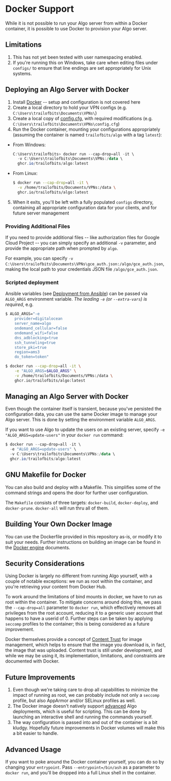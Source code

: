 # Docker Support

While it is not possible to run your Algo server from within a Docker container, it is possible to use Docker to provision your Algo server.

## Limitations

1. This has not yet been tested with user namespacing enabled.
2. If you're running this on Windows, take care when editing files under `configs/` to ensure that line endings are set appropriately for Unix systems.

## Deploying an Algo Server with Docker

1. Install [Docker](https://www.docker.com/community-edition#/download) --  setup and configuration is not covered here
2. Create a local directory to hold your VPN configs (e.g. `C:\Users\trailofbits\Documents\VPNs\`)
3. Create a local copy of [config.cfg](https://github.com/trailofbits/algo/blob/master/config.cfg), with required modifications (e.g. `C:\Users\trailofbits\Documents\VPNs\config.cfg`)
4. Run the Docker container, mounting your configurations appropriately (assuming the container is named `trailofbits/algo` with a tag `latest`):

- From Windows:

   ```powershell
   C:\Users\trailofbits> docker run --cap-drop=all -it \
     -v C:\Users\trailofbits\Documents\VPNs:/data \
     ghcr.io/trailofbits/algo:latest
   ```

- From Linux:

  ```bash
  $ docker run --cap-drop=all -it \
    -v /home/trailofbits/Documents/VPNs:/data \
    ghcr.io/trailofbits/algo:latest
  ```

5. When it exits, you'll be left with a fully populated `configs` directory, containing all appropriate configuration data for your clients, and for future server management

### Providing Additional Files

If you need to provide additional files -- like authorization files for Google Cloud Project -- you can simply specify an additional `-v` parameter, and provide the appropriate path when prompted by `algo`.

For example, you can specify `-v C:\Users\trailofbits\Documents\VPNs\gce_auth.json:/algo/gce_auth.json`, making the local path to your credentials JSON file `/algo/gce_auth.json`.

### Scripted deployment

Ansible variables (see [Deployment from Ansible](deploy-from-ansible.md)) can be passed via `ALGO_ARGS` environment variable.
_The leading `-e` (or `--extra-vars`) is required_, e.g.

```bash
$ ALGO_ARGS="-e
    provider=digitalocean
    server_name=algo
    ondemand_cellular=false
    ondemand_wifi=false
    dns_adblocking=true
    ssh_tunneling=true
    store_pki=true
    region=ams3
    do_token=token"

$ docker run --cap-drop=all -it \
    -e "ALGO_ARGS=$ALGO_ARGS" \
    -v /home/trailofbits/Documents/VPNs:/data \
    ghcr.io/trailofbits/algo:latest
```

## Managing an Algo Server with Docker

Even though the container itself is transient, because you've persisted the configuration data, you can use the same Docker image to manage your Algo server. This is done by setting the environment variable `ALGO_ARGS`.

If you want to use Algo to update the users on an existing server, specify `-e "ALGO_ARGS=update-users"` in your `docker run` command:

```powershell
$ docker run --cap-drop=all -it \
  -e "ALGO_ARGS=update-users" \
  -v C:\Users\trailofbits\Documents\VPNs:/data \
  ghcr.io/trailofbits/algo:latest
```

## GNU Makefile for Docker

You can also build and deploy with a Makefile. This simplifies some of the command strings and opens the door for further user configuration.

The `Makefile` consists of three targets: `docker-build`, `docker-deploy`, and `docker-prune`.
`docker-all` will run thru all of them.

## Building Your Own Docker Image

You can use the Dockerfile provided in this repository as-is, or modify it to suit your needs. Further instructions on building an image can be found in the [Docker engine](https://docs.docker.com/engine/) documents.

## Security Considerations

Using Docker is largely no different from running Algo yourself, with a couple of notable exceptions: we run as root within the container, and you're retrieving your content from Docker Hub.

To work around the limitations of bind mounts in docker, we have to run as root within the container. To mitigate concerns around doing this, we pass the `--cap-drop=all` parameter to `docker run`, which effectively removes all privileges from the root account, reducing it to a generic user account that happens to have a userid of 0. Further steps can be taken by applying `seccomp` profiles to the container; this is being considered as a future improvement.

Docker themselves provide a concept of [Content Trust](https://docs.docker.com/engine/security/trust/content_trust/) for image management, which helps to ensure that the image you download is, in fact, the image that was uploaded. Content trust is still under development, and while we may be using it, its implementation, limitations, and constraints are documented with Docker.

## Future Improvements

1. Even though we're taking care to drop all capabilities to minimize the impact of running as root, we can probably include not only a `seccomp` profile, but also AppArmor and/or SELinux profiles as well.
2. The Docker image doesn't natively support [advanced](deploy-from-ansible.md) Algo deployments, which is useful for scripting. This can be done by launching an interactive shell and running the commands yourself.
3. The way configuration is passed into and out of the container is a bit kludgy. Hopefully future improvements in Docker volumes will make this a bit easier to handle.

## Advanced Usage

If you want to poke around the Docker container yourself, you can do so by changing your `entrypoint`. Pass `--entrypoint=/bin/ash` as a parameter to `docker run`, and you'll be dropped into a full Linux shell in the container.
